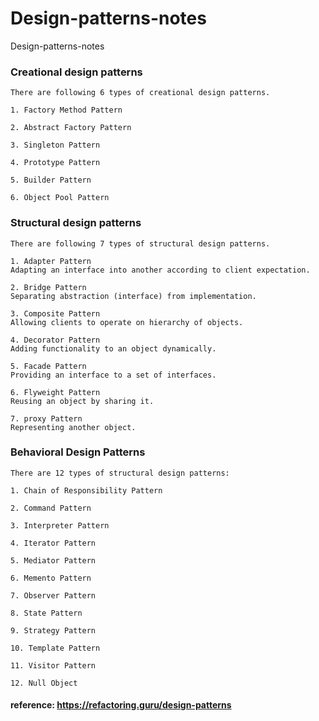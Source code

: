 # Design-patterns-notes

Design-patterns-notes

### Creational design patterns

```
There are following 6 types of creational design patterns.

1. Factory Method Pattern

2. Abstract Factory Pattern

3. Singleton Pattern

4. Prototype Pattern

5. Builder Pattern

6. Object Pool Pattern
```

### Structural design patterns

```
There are following 7 types of structural design patterns.

1. Adapter Pattern
Adapting an interface into another according to client expectation.

2. Bridge Pattern
Separating abstraction (interface) from implementation.

3. Composite Pattern
Allowing clients to operate on hierarchy of objects.

4. Decorator Pattern
Adding functionality to an object dynamically.

5. Facade Pattern
Providing an interface to a set of interfaces.

6. Flyweight Pattern
Reusing an object by sharing it.

7. proxy Pattern
Representing another object.
```

### Behavioral Design Patterns

```
There are 12 types of structural design patterns:

1. Chain of Responsibility Pattern

2. Command Pattern

3. Interpreter Pattern

4. Iterator Pattern

5. Mediator Pattern

6. Memento Pattern

7. Observer Pattern

8. State Pattern

9. Strategy Pattern

10. Template Pattern

11. Visitor Pattern

12. Null Object
```

#### reference: https://refactoring.guru/design-patterns
